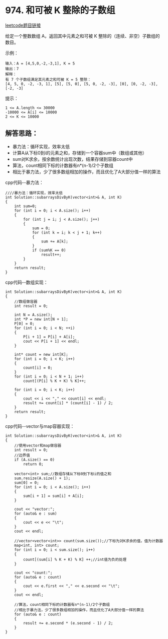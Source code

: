 # 974. 和可被 K 整除的子数组

[leetcode题目链接](https://leetcode-cn.com/contest/weekly-contest-119/problems/subarray-sums-divisible-by-k/)

给定一个整数数组 A，返回其中元素之和可被 K 整除的（连续、非空）子数组的数目。

 

示例：

    输入：A = [4,5,0,-2,-3,1], K = 5
    输出：7
    解释：
    有 7 个子数组满足其元素之和可被 K = 5 整除：
    [4, 5, 0, -2, -3, 1], [5], [5, 0], [5, 0, -2, -3], [0], [0, -2, -3], [-2, -3]
 

提示：

    1 <= A.length <= 30000
    -10000 <= A[i] <= 10000
    2 <= K <= 10000

## 解答思路：

 * 暴力法：循环实现，效率太低
 * 计算A从下标0到i的元素之和，存储到一个容器sum中（数组或其他）
 * sum对K求余，按余数统计出现次数，结果存储到容器count中
 * 算法，count相同下标的计数器有n*(n-1)/2个子数组
 * 相比于暴力法，少了很多数组相加的操作，而且优化了A大部分值一样的算法

cpp代码--暴力法：

    ////暴力法：循环实现，效率太低
    int Solution::subarraysDivByK(vector<int>& A, int K)
    {
        int sum=0;
        for (int i = 0; i < A.size(); i++)
        {
            for (int j = i; j < A.size(); j++)
            {
                sum = 0;
                for (int k = i; k < j + 1; k++)
                {
                    sum += A[k];
                }
                if (sum%K == 0)
                    result++;
            }
        }
        return result;
    }

cpp代码--数组实现：

    int Solution::subarraysDivByK(vector<int>& A, int K)
    {
        //数组做容器
        int result = 0;

        int N = A.size();
        int *P = new int[N + 1];
        P[0] = 0;
        for (int i = 0; i < N; ++i)
        {
            P[i + 1] = P[i] + A[i];
            cout << P[i + 1] << endl;
        }

        int* count = new int[K];
        for (int i = 0; i < K; i++)
        {
            count[i] = 0;
        }
        for (int i = 0; i < N + 1; i++)
            count[(P[i] % K + K) % K]++;

        for (int i = 0; i < K; i++)
        {
            cout << i << "," << count[i] << endl;
            result += count[i] * (count[i] - 1) / 2;
        }
        return result;
    }

cpp代码--vector与map容器实现：

    int Solution::subarraysDivByK(vector<int>& A, int K)
    {
        //使用vector和map做容器
        int result = 0;
        //边界值
        if (A.size() == 0)
            return 0;

        vector<int> sum;//数组存储从下标0到下标i的值之和
        sum.resize(A.size() + 1);
        sum[0] = 0;
        for (int i = 0; i < A.size(); i++)
        {
            sum[i + 1] = sum[i] + A[i];
        }

        cout << "vector:";
        for (auto& e : sum)
        {
            cout << e << "\t";
        }
        cout << endl;

        //vector<vector<int>> count(sum.size());//下标为对K求余的值，值为计数器
        map<int, int> count;
        for (int i = 0; i < sum.size(); i++)
        {
            count[(sum[i] % K + K) % K] ++;//int值为负的处理
        }

        cout << "count:";
        for (auto& e : count)
        {
            cout << e.first << "," << e.second << "\t";
        }
        cout << endl;

        //算法，count相同下标的计数器有n*(n-1)/2个子数组
        //相比于暴力法，少了很多数组相加的操作，而且优化了A大部分值一样的算法
        for (auto& e : count)
        {
            result += e.second * (e.second - 1) / 2;
        }
    }
